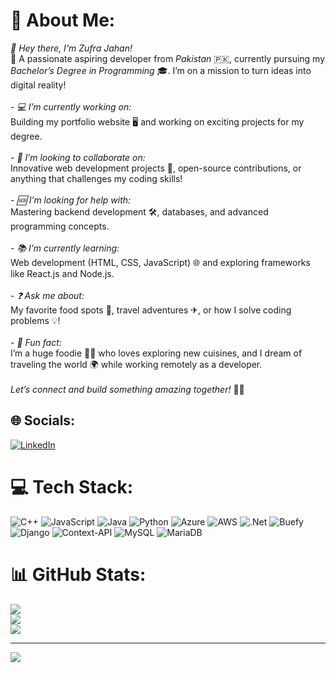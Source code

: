 # 💫 About Me:
*👋 Hey there, I'm Zufra Jahan!*  <br>🌟 A passionate aspiring developer from *Pakistan* 🇵🇰, currently pursuing my *Bachelor’s Degree in Programming* 🎓. I’m on a mission to turn ideas into digital reality!  <br><br>- *💻 I’m currently working on:*  <br>  Building my portfolio website 🖥 and working on exciting projects for my degree.  <br><br>- *🤝 I’m looking to collaborate on:*  <br>  Innovative web development projects 🚀, open-source contributions, or anything that challenges my coding skills!  <br><br>- *🆘 I’m looking for help with:*  <br>  Mastering backend development 🛠, databases, and advanced programming concepts.  <br><br>- *📚 I’m currently learning:*  <br>  Web development (HTML, CSS, JavaScript) 🌐 and exploring frameworks like React.js and Node.js.  <br><br>- *❓ Ask me about:*  <br>  My favorite food spots 🍜, travel adventures ✈, or how I solve coding problems 💡!  <br><br>- *🎉 Fun fact:*  <br>  I’m a huge foodie 🍕🍩 who loves exploring new cuisines, and I dream of traveling the world 🌍 while working remotely as a developer.  <br><br>*Let’s connect and build something amazing together!* 🚀✨  <br>


## 🌐 Socials:
[![LinkedIn](https://img.shields.io/badge/LinkedIn-%230077B5.svg?logo=linkedin&logoColor=white)](https://linkedin.com/in/zufrajahan) 

# 💻 Tech Stack:
![C++](https://img.shields.io/badge/c++-%2300599C.svg?style=for-the-badge&logo=c%2B%2B&logoColor=white) ![JavaScript](https://img.shields.io/badge/javascript-%23323330.svg?style=for-the-badge&logo=javascript&logoColor=%23F7DF1E) ![Java](https://img.shields.io/badge/java-%23ED8B00.svg?style=for-the-badge&logo=openjdk&logoColor=white) ![Python](https://img.shields.io/badge/python-3670A0?style=for-the-badge&logo=python&logoColor=ffdd54) ![Azure](https://img.shields.io/badge/azure-%230072C6.svg?style=for-the-badge&logo=microsoftazure&logoColor=white) ![AWS](https://img.shields.io/badge/AWS-%23FF9900.svg?style=for-the-badge&logo=amazon-aws&logoColor=white) ![.Net](https://img.shields.io/badge/.NET-5C2D91?style=for-the-badge&logo=.net&logoColor=white) ![Buefy](https://img.shields.io/badge/Buefy-7957D5?style=for-the-badge&logo=buefy&logoColor=48289E) ![Django](https://img.shields.io/badge/django-%23092E20.svg?style=for-the-badge&logo=django&logoColor=white) ![Context-API](https://img.shields.io/badge/Context--Api-000000?style=for-the-badge&logo=react) ![MySQL](https://img.shields.io/badge/mysql-4479A1.svg?style=for-the-badge&logo=mysql&logoColor=white) ![MariaDB](https://img.shields.io/badge/MariaDB-003545?style=for-the-badge&logo=mariadb&logoColor=white)
# 📊 GitHub Stats:
![](https://github-readme-stats.vercel.app/api?username=zufrajahan&theme=dark&hide_border=false&include_all_commits=true&count_private=false)<br/>
![](https://github-readme-streak-stats.herokuapp.com/?user=zufrajahan&theme=dark&hide_border=false)<br/>
![](https://github-readme-stats.vercel.app/api/top-langs/?username=zufrajahan&theme=dark&hide_border=false&include_all_commits=true&count_private=false&layout=compact)

---
[![](https://visitcount.itsvg.in/api?id=zufrajahan&icon=0&color=0)](https://visitcount.itsvg.in)

